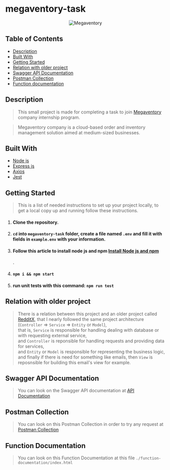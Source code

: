 # megaventory-task

<div align="center">
<img src="https://upload.wikimedia.org/wikipedia/commons/3/31/Megaventory_logo.png" alt="Megaventory" border="0">
</div>

<h2>Table of Contents</h2>
<ul>
  <li><a href="#Description">Description</a></li>
  <li><a href="#built-with--">Built With</a></li>
  <li><a href="#getting-started">Getting Started</a></li>
  <li><a href="#Relation">Relation with older project</a></li>
  <li><a href="#swagger-api-documentation--">Swagger API Documentation</a></li>
  <li><a href="#postman-collection--">Postman Collection</a></li>
  <li><a href="#function-documentation--">Function documentation</a></li>
</ul>

<h2 href="#Description">Description</h2>
<blockquote>
  <p>This small project is made for completing a task to join <a href="https://www.megaventory.com/">Megaventory</a> company internship program.
 </p>
</blockquote>

<blockquote>
 <p>Megaventory company is a cloud-based order and inventory management solution aimed at medium-sized businesses.
 </p>
</blockquote>

<h2 href="#BuiltWith">Built With </h2>
 <ul>
  <li><a href="https://www.w3schools.com/nodejs/">Node js</a></li>
  <li><a href="https://www.javatpoint.com/expressjs-tutorial">Express js</a></li>
  <li><a href="https://axios-http.com/docs/intro">Axios</a></li>
  <li><a href="https://jestjs.io/">Jest</a></li>
 </ul>

<h2 href="#GettingStarted">Getting Started</h2>
<blockquote>
  <p>This is a list of needed instructions to set up your project locally, to get a local copy up and running follow these instructions.
 </p>
</blockquote>
<ol>
<li>
  <h4>Clone the repository.</h4>
 </li>
 <li>
  <h4><code>cd</code> into <code>megaventory-task</code> folder, create a file named <code>.env</code> and fill it with fields in <code>example.env</code> with your information. <h4>
 </li>
 <li>
  <h4>Follow this article to install node js and npm <a href="https://phoenixnap.com/kb/install-node-js-npm-on-windows">Install Node js and npm</a></h4>.
 </li>
 <li>
  <h4><code>npm i && npm start</code></h4>
 </li>
 <li>
  <h4>run unit tests with this command: <code>npm run test</code></h4>
 </li>
 </ol>

 <h2 href="#Relation">Relation with older project</h2>
<blockquote>
  <p>There is a relation between this project and an older project called <a href="https://www.megaventory.com/">RedditX</a>, that I nearly followed the same project architecture (<code>Controller</code> => <code>Service</code> => <code>Entity</code> or <code>Model</code>), <br> that is, <code>Service</code> is responsible for handling dealing with database or with requesting external service, <br> and <code>Controller</code> is reponsible for handling requests and providing data for services,<br> and <code>Entity</code> or <code>Model</code> is responsible for representing the business logic, <br> and finally if there is need for something like emails, then <code>View</code> is reposnsible for building this email's view for example.
 </p>
</blockquote>

<h2 href="#SwaggerAPIDocumentation">Swagger API Documentation</h2>
<blockquote>
  <p>
  You can look on the Swagger API documentation at <a href="https://app.swaggerhub.com/apis/MOAZ25JAN2015_1/Megaventory/1.0.0#/">API Documentation</a>
  </p>
</blockquote>

<h2 href="#PostmanCollection">Postman Collection</h2>
<blockquote>
  <p>
  You can look on this Postman Collection in order to try any request at <a href="https://documenter.getpostman.com/view/22736405/2s93CHta1z">Postman Collection</a>
  </p>
</blockquote>

<h2 href="#FunctionDocumentation">Function Documentation</h2>
<blockquote>
  <p>
  You can look on this Function Documentation at this file <code>./function-documentation/index.html</code>
  </p>
</blockquote>
